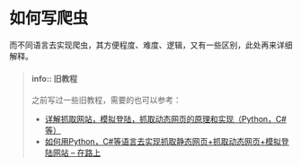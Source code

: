 # 如何写爬虫

而不同语言去实现爬虫，其方便程度、难度、逻辑，又有一些区别，此处再来详细解释。

> #### info:: 旧教程
> 
> 之前写过一些旧教程，需要的也可以参考：
> 
> * [详解抓取网站，模拟登陆，抓取动态网页的原理和实现（Python，C#等）](https://www.crifan.com/files/doc/docbook/web_scrape_emulate_login/release/html/web_scrape_emulate_login.html)
> * [如何用Python，C#等语言去实现抓取静态网页+抓取动态网页+模拟登陆网站 – 在路上](https://www.crifan.com/how_to_use_some_language_python_csharp_to_implement_crawl_website_extract_dynamic_webpage_content_emulate_login_website/)
> 
